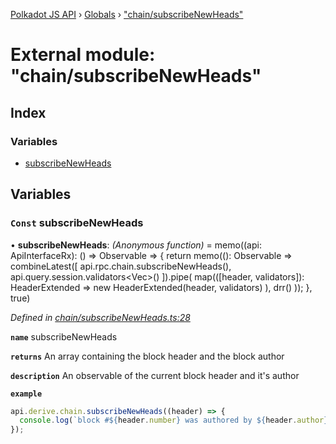 [Polkadot JS API](../README.md) › [Globals](../globals.md) › ["chain/subscribeNewHeads"](_chain_subscribenewheads_.md)

# External module: "chain/subscribeNewHeads"

## Index

### Variables

* [subscribeNewHeads](_chain_subscribenewheads_.md#const-subscribenewheads)

## Variables

### `Const` subscribeNewHeads

• **subscribeNewHeads**: *(Anonymous function)* =  memo((api: ApiInterfaceRx): () => Observable<HeaderExtended> => {
  return memo((): Observable<HeaderExtended> =>
    combineLatest([
      api.rpc.chain.subscribeNewHeads(),
      api.query.session.validators<Vec<AccountId>>()
    ]).pipe(
      map(([header, validators]): HeaderExtended =>
        new HeaderExtended(header, validators)
      ),
      drr()
    ));
}, true)

*Defined in [chain/subscribeNewHeads.ts:28](https://github.com/polkadot-js/api/blob/e601ae27a1/packages/api-derive/src/chain/subscribeNewHeads.ts#L28)*

**`name`** subscribeNewHeads

**`returns`** An array containing the block header and the block author

**`description`** An observable of the current block header and it's author

**`example`** 
<BR>

```javascript
api.derive.chain.subscribeNewHeads((header) => {
  console.log(`block #${header.number} was authored by ${header.author}`);
});
```

